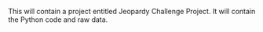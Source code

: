 This will contain a project entitled Jeopardy Challenge Project. It will contain the Python code and raw data.
